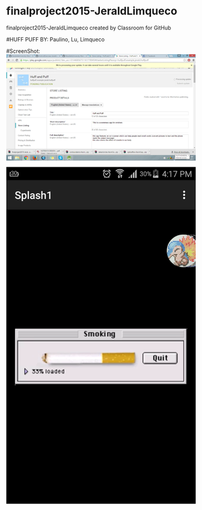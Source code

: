 # finalproject2015-JeraldLimqueco
finalproject2015-JeraldLimqueco created by Classroom for GitHub

#HUFF PUFF BY: Paulino, Lu, Limqueco

#ScreenShot:
![Screenshot](upload.png)

![alt tag](https://github.com/DeLaSalleUniversity-Manila/finalproject2015-JeraldLimqueco/blob/master/Screenshot_2015-11-19-16-17-02.png)
